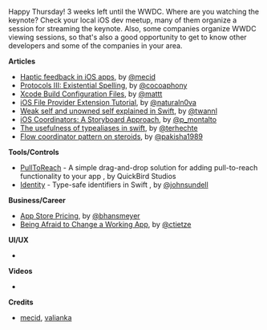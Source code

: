 Happy Thursday! 3 weeks left until the WWDC. Where are you watching the keynote? Check your local iOS dev meetup, many of them organize a session for streaming the keynote. Also, some companies organize WWDC viewing sessions, so that's also a good opportunity to get to know other developers and some of the companies in your area. 

**Articles**

* [Haptic feedback in iOS apps](https://mecid.github.io/2019/05/09/haptic-feedback-in-ios-apps/), by [@mecid](https://twitter.com/mecid)
* [Protocols III: Existential Spelling](https://robnapier.net/existential-spelling), by [@cocoaphony](https://twitter.com/cocoaphony)
* [Xcode Build Configuration Files](https://nshipster.com/xcconfig/), by [@mattt](https://twitter.com/mattt)
* [iOS File Provider Extension Tutorial](https://www.raywenderlich.com/697468-ios-file-provider-extension-tutorial), by [@naturaln0va](https://twitter.com/naturaln0va)
* [Weak self and unowned self explained in Swift](https://www.avanderlee.com/swift/weak-self/), by [@twannl](https://www.twitter.com/twannl)
* [iOS Coordinators: A Storyboard Approach](https://thoughtbot.com/blog/ios-coordinators-a-storyboard-approach), by [@p_montalto](https://twitter.com/p_montalto)
* [The usefulness of typealiases in swift](https://appventure.me/posts/2019-5-15-the-usefulness-of-typealiases-in-swift.html), by [@terhechte](https://twitter.com/terhechte)
* [Flow coordinator pattern on steroids](https://medium.com/flawless-app-stories/flow-coordinator-pattern-on-steroids-a52021e31bfe), by [@pakisha1989](https://twitter.com/pakisha1989)

**Tools/Controls**

* [PullToReach](https://github.com/quickbirdstudios/PullToReach) - A simple drag-and-drop solution for adding pull-to-reach functionality to your app , by QuickBird Studios 
* [Identity](https://github.com/JohnSundell/Identity) - Type-safe identifiers in Swift , by [@johnsundell](https://twitter.com/johnsundell)

**Business/Career**

* [App Store Pricing](https://beckyhansmeyer.com/2019/05/11/app-store-pricing/), by [@bhansmeyer](http://twitter.com/bhansmeyer)
* [Being Afraid to Change a Working App](https://christiantietze.de/posts/2019/05/changing-running-app/), by [@ctietze](https://twitter.com/ctietze)

**UI/UX**

* 

**Videos**

* 

**Credits**

* [mecid](https://github.com/mecid), [valianka](https://github.com/valianka)
